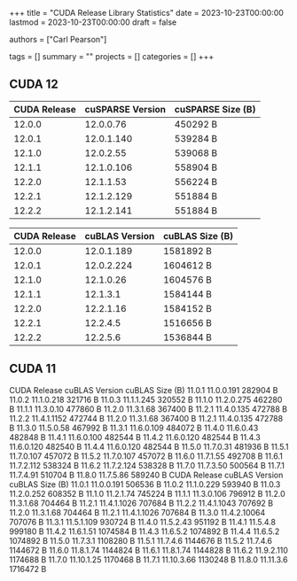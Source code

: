 +++
title = "CUDA Release Library Statistics"
date = 2023-10-23T00:00:00
lastmod = 2023-10-23T00:00:00
draft = false

authors = ["Carl Pearson"]

tags = []
summary = ""
projects = []
categories = []
+++

## CUDA 12

| CUDA Release | cuSPARSE Version | cuSPARSE Size (B) |
|-|-|-|
| 12.0.0 | 12.0.0.76 | 450292 B |
| 12.0.1 | 12.0.1.140 | 539284 B |
| 12.1.0 | 12.0.2.55 | 539068 B |
| 12.1.1 | 12.1.0.106 | 558904 B |
| 12.2.0 | 12.1.1.53 | 556224 B |
| 12.2.1 | 12.1.2.129 | 551884 B |
| 12.2.2 | 12.1.2.141 | 551884 B |


| CUDA Release | cuBLAS Version | cuBLAS Size (B) |
|-|-|-|
| 12.0.0 |  12.0.1.189 | 1581892 B |
| 12.0.1 |  12.0.2.224 | 1604612 B |
| 12.1.0 |  12.1.0.26 | 1604576 B |
| 12.1.1 |  12.1.3.1 | 1584144 B |
| 12.2.0 |  12.2.1.16 | 1584152 B |
| 12.2.1 |  12.2.4.5 | 1516656 B |
| 12.2.2 |  12.2.5.6 | 1536844 B |

## CUDA 11

<tr><td> CUDA Release </td><td> cuBLAS Version </td><td> cuBLAS Size (B) </td></tr>
<tr><td> 11.0.1 </td><td> 11.0.0.191 </td><td> 282904 B </td></tr>
<tr><td> 11.0.2 </td><td> 11.1.0.218 </td><td> 321716 B </td></tr>
<tr><td> 11.0.3 </td><td> 11.1.1.245 </td><td> 320552 B </td></tr>
<tr><td> 11.1.0 </td><td> 11.2.0.275 </td><td> 462280 B </td></tr>
<tr><td> 11.1.1 </td><td> 11.3.0.10 </td><td> 477860 B </td></tr>
<tr><td> 11.2.0 </td><td> 11.3.1.68 </td><td> 367400 B </td></tr>
<tr><td> 11.2.1 </td><td> 11.4.0.135 </td><td> 472788 B </td></tr>
<tr><td> 11.2.2 </td><td> 11.4.1.1152 </td><td> 472744 B </td></tr>
<tr><td> 11.2.0 </td><td> 11.3.1.68 </td><td> 367400 B </td></tr>
<tr><td> 11.2.1 </td><td> 11.4.0.135 </td><td> 472788 B </td></tr>
<tr><td> 11.3.0 </td><td> 11.5.0.58 </td><td> 467992 B </td></tr>
<tr><td> 11.3.1 </td><td> 11.6.0.109 </td><td> 484072 B </td></tr>
<tr><td> 11.4.0 </td><td> 11.6.0.43 </td><td> 482848 B </td></tr>
<tr><td> 11.4.1 </td><td> 11.6.0.100 </td><td> 482544 B </td></tr>
<tr><td> 11.4.2 </td><td> 11.6.0.120 </td><td> 482544 B </td></tr>
<tr><td> 11.4.3 </td><td> 11.6.0.120 </td><td> 482540 B </td></tr>
<tr><td> 11.4.4 </td><td> 11.6.0.120 </td><td> 482544 B </td></tr>
<tr><td> 11.5.0 </td><td> 11.7.0.31 </td><td> 481936 B </td></tr>
<tr><td> 11.5.1 </td><td> 11.7.0.107 </td><td> 457072 B </td></tr>
<tr><td> 11.5.2 </td><td> 11.7.0.107 </td><td> 457072 B </td></tr>
<tr><td> 11.6.0 </td><td> 11.7.1.55 </td><td> 492708 B </td></tr>
<tr><td> 11.6.1 </td><td> 11.7.2.112 </td><td> 538324 B </td></tr>
<tr><td> 11.6.2 </td><td> 11.7.2.124 </td><td> 538328 B </td></tr>
<tr><td> 11.7.0 </td><td> 11.7.3.50 </td><td> 500564 B </td></tr>
<tr><td> 11.7.1 </td><td> 11.7.4.91 </td><td> 510704 B </td></tr>
<tr><td> 11.8.0 </td><td> 11.7.5.86 </td><td> 589240 B </td></tr>

<tr><td> CUDA Release </td><td> cuBLAS Version </td><td> cuBLAS Size (B) </td></tr>
<tr><td> 11.0.1 </td><td> 11.0.0.191 </td><td> 506536 B </td></tr>
<tr><td> 11.0.2 </td><td> 11.1.0.229 </td><td> 593940 B </td></tr>
<tr><td> 11.0.3 </td><td> 11.2.0.252 </td><td> 608352 B </td></tr>
<tr><td> 11.1.0 </td><td> 11.2.1.74 </td><td> 745224 B </td></tr>
<tr><td> 11.1.1 </td><td> 11.3.0.106 </td><td> 796912 B </td></tr>
<tr><td> 11.2.0 </td><td> 11.3.1.68 </td><td> 704464 B </td></tr>
<tr><td> 11.2.1 </td><td> 11.4.1.1026 </td><td> 707684 B </td></tr>
<tr><td> 11.2.2 </td><td> 11.4.1.1043 </td><td> 707692 B </td></tr>
<tr><td> 11.2.0 </td><td> 11.3.1.68 </td><td> 704464 B </td></tr>
<tr><td> 11.2.1 </td><td> 11.4.1.1026 </td><td> 707684 B </td></tr>
<tr><td> 11.3.0 </td><td> 11.4.2.10064 </td><td> 707076 B </td></tr>
<tr><td> 11.3.1 </td><td> 11.5.1.109 </td><td> 930724 B </td></tr>
<tr><td> 11.4.0 </td><td> 11.5.2.43 </td><td> 951192 B </td></tr>
<tr><td> 11.4.1 </td><td> 11.5.4.8 </td><td> 999180 B </td></tr>
<tr><td> 11.4.2 </td><td> 11.6.1.51 </td><td> 1074584 B </td></tr>
<tr><td> 11.4.3 </td><td> 11.6.5.2 </td><td> 1074892 B </td></tr>
<tr><td> 11.4.4 </td><td> 11.6.5.2 </td><td> 1074892 B </td></tr>
<tr><td> 11.5.0 </td><td> 11.7.3.1 </td><td> 1108280 B </td></tr>
<tr><td> 11.5.1 </td><td> 11.7.4.6 </td><td> 1144676 B </td></tr>
<tr><td> 11.5.2 </td><td> 11.7.4.6 </td><td> 1144672 B </td></tr>
<tr><td> 11.6.0 </td><td> 11.8.1.74 </td><td> 1144824 B </td></tr>
<tr><td> 11.6.1 </td><td> 11.8.1.74 </td><td> 1144828 B </td></tr>
<tr><td> 11.6.2 </td><td> 11.9.2.110 </td><td> 1174688 B </td></tr>
<tr><td> 11.7.0 </td><td> 11.10.1.25 </td><td> 1170468 B </td></tr>
<tr><td> 11.7.1 </td><td> 11.10.3.66 </td><td> 1130248 B </td></tr>
<tr><td> 11.8.0 </td><td> 11.11.3.6 </td><td> 1716472 B </td></tr>
